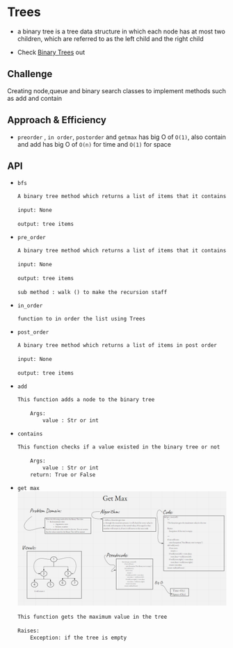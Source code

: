 # Trees
- a binary tree is a tree data structure in which each node has at most two children, which are referred to as the left child and the right child

- Check [Binary Trees](https://github.com/majedalswaeer/data-structures-and-algorithms/tree/trees/python/trees) out

## Challenge
Creating node,queue and binary search classes to implement methods such as add and contain

## Approach & Efficiency
- `preorder` , `in order`, `postorder` and `getmax` has big O of `O(1)`, also contain and add has big O of `O(n)` for time and `O(1)` for space

## API
- `bfs`
    ```
    A binary tree method which returns a list of items that it contains

    input: None

    output: tree items
     ```

- `pre_order`

    ```
    A binary tree method which returns a list of items that it contains

    input: None

    output: tree items

    sub method : walk () to make the recursion staff

    ```
- `in_order`
    ```
    function to in order the list using Trees

    ```
- `post_order`

    ```
    A binary tree method which returns a list of items in post order

    input: None

    output: tree items

    ```
- `add`
    ```
    This function adds a node to the binary tree

        Args:
            value : Str or int
    ```
- `contains`
    ```
    This function checks if a value existed in the binary tree or not

        Args:
            value : Str or int
        return: True or False
    ```
- `get max`
    ![Get Max](getmax.PNG)
    ```
    This function gets the maximum value in the tree

    Raises:
        Exception: if the tree is empty
    ```
